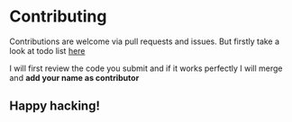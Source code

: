 # Contributing

Contributions are welcome via pull requests and issues. But firstly take a look at todo list [here](https://github.com/wildan3105/Nginx-Vhost-CRUD-Operation/blob/master/README.md#further-development)

I will first review the code you submit and if it works perfectly I will merge and **add your name as contributor**

## Happy hacking!